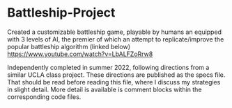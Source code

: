 # Battleship-Project
Created a customizable battleship game, playable by humans an equipped with 3 levels of AI, 
the premier of which an attempt to replicate/improve the popular battleship algorithm (linked below)
https://www.youtube.com/watch?v=LbALFZoRrw8

Independently completed in summer 2022, following directions from a similar UCLA class project. 
These directions are published as the specs file. 
That should be read before reading this file, where I discuss my strategies in slight detail. 
More detail is available is comment blocks within the corresponding code files. 










